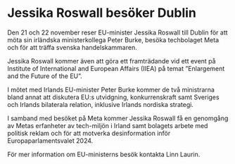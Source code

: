 # Jessika Roswall besöker Dublin

Den 21 och 22 november reser EU-minister Jessika Roswall till Dublin för att möta sin irländska ministerkollega Peter Burke, besöka techbolaget Meta och för att träffa svenska handelskammaren.

Jessika Roswall kommer även att göra ett framträdande vid ett event på Institute of International and European Affairs (IIEA) på temat ”Enlargement and the Future of the EU”.

I mötet med Irlands EU-minister Peter Burke kommer de två ministrarna bland annat att diskutera EU:s utvidgning, konkurrenskraft samt Sveriges och Irlands bilaterala relation, inklusive Irlands nordiska strategi.

I samband med besöket på Meta kommer Jessika Roswall få en genomgång av Metas erfanheter av tech-miljön i Irland samt bolagets arbete med politisk reklam och för att motverka desinformation inför Europaparlamentsvalet 2024.

För mer information om EU-ministerns besök kontakta Linn Laurin.
